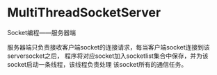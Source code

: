# MultiThreadSocketServer
Socket编程——服务器端
  
  服务器端只负责接收客户端socket的连接请求，每当客户端socket连接到该serversocket之后，
  程序将对应socket加入socketlist集合中保存，并为该socket启动一条线程，该线程负责处理
  该socket所有的通信任务。
